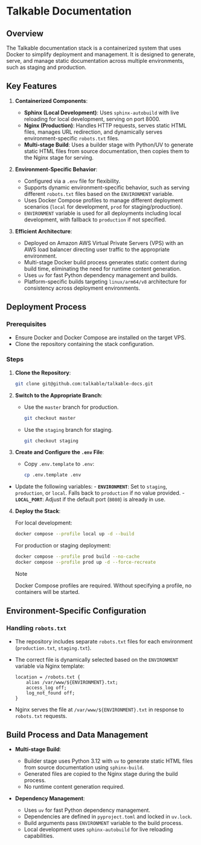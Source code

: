 # Talkable Documentation

## Overview

The Talkable documentation stack is a containerized system that uses Docker to simplify deployment and management. It is designed to generate, serve, and manage static documentation across multiple environments, such as staging and production.

## Key Features

1. **Containerized Components**:

   - **Sphinx (Local Development)**: Uses `sphinx-autobuild` with live reloading for local development, serving on port 8000.
   - **Nginx (Production)**: Handles HTTP requests, serves static HTML files, manages URL redirection, and dynamically serves environment-specific `robots.txt` files.
   - **Multi-stage Build**: Uses a builder stage with Python/UV to generate static HTML files from source documentation, then copies them to the Nginx stage for serving.

2. **Environment-Specific Behavior**:

   - Configured via a `.env` file for flexibility.
   - Supports dynamic environment-specific behavior, such as serving different `robots.txt` files based on the `ENVIRONMENT` variable.
   - Uses Docker Compose profiles to manage different deployment scenarios (`local` for development, `prod` for staging/production).
   - `ENVIRONMENT` variable is used for all deployments including local development, with fallback to `production` if not specified.

3. **Efficient Architecture**:

   - Deployed on Amazon AWS Virtual Private Servers (VPS) with an AWS load balancer directing user traffic to the appropriate environment.
   - Multi-stage Docker build process generates static content during build time, eliminating the need for runtime content generation.
   - Uses `uv` for fast Python dependency management and builds.
   - Platform-specific builds targeting `linux/arm64/v8` architecture for consistency across deployment environments.

## Deployment Process

### Prerequisites

- Ensure Docker and Docker Compose are installed on the target VPS.
- Clone the repository containing the stack configuration.

### Steps

1. **Clone the Repository**:

   ```bash
   git clone git@github.com:talkable/talkable-docs.git
   ```

2. **Switch to the Appropriate Branch**:

   - Use the `master` branch for production.

     ```bash
     git checkout master
     ```

   - Use the `staging` branch for staging.

     ```bash
     git checkout staging
     ```

3. **Create and Configure the `.env` File**:

   - Copy `.env.template` to `.env`:

     ```bash
     cp .env.template .env
     ```

- Update the following variables:
       - **`ENVIRONMENT`**: Set to `staging`, `production`, or `local`. Falls back to `production` if no value provided.
       - **`LOCAL_PORT`**: Adjust if the default port (`8080`) is already in use.
  
4. **Deploy the Stack**:

   For local development:

   ```bash
   docker compose --profile local up -d --build
   ```

    For production or staging deployment:

    ```bash
    docker compose --profile prod build --no-cache
    docker compose --profile prod up -d --force-recreate
    ```

   > [!NOTE]
   > Docker Compose profiles are required. Without specifying a profile, no containers will be started.

## Environment-Specific Configuration

### Handling `robots.txt`

- The repository includes separate `robots.txt` files for each environment (`production.txt`, `staging.txt`).
- The correct file is dynamically selected based on the `ENVIRONMENT` variable via Nginx template:

  ```nginx
  location = /robots.txt {
      alias /var/www/${ENVIRONMENT}.txt;
      access_log off;
      log_not_found off;
  }
  ```

- Nginx serves the file at `/var/www/${ENVIRONMENT}.txt` in response to `robots.txt` requests.

## Build Process and Data Management

- **Multi-stage Build**:

  - Builder stage uses Python 3.12 with `uv` to generate static HTML files from source documentation using `sphinx-build`.
  - Generated files are copied to the Nginx stage during the build process.
  - No runtime content generation required.

- **Dependency Management**:
  - Uses `uv` for fast Python dependency management.
  - Dependencies are defined in `pyproject.toml` and locked in `uv.lock`.
  - Build arguments pass `ENVIRONMENT` variable to the build process.
  - Local development uses `sphinx-autobuild` for live reloading capabilities.

